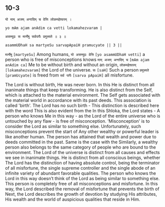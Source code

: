 ## 10-3


```shloka-sa
यो माम् अजम् अनादिम् च वेत्ति लोकमहेश्वरम् ।
```
```shloka-sa-hk
yo mAm ajam anAdim ca vetti lokamahezvaram |
```
```shloka-sa
असम्मूढः स मर्त्येषु सर्वपापैः प्रमुच्यते ॥ ३ ॥
```
```shloka-sa-hk
asammUDhaH sa martyeSu sarvapApaiH pramucyate || 3 ||
```

`मर्त्येषु` `[martyeSu]` Among humans, `यो असम्मूढः वेत्ति` `[yo asammUDhaH vetti]` a person who is free of misconceptions knows `माम् अजम् अनादिम् च` `[mAm ajam anAdim ca]` Me to be without birth and without an origin, `लोकमहेश्वरम्` `[lokamahezvaram]` the Lord of the universe. `सः` `[saH]` Such a person `प्रमूच्यते` `[pramUcyate]` is freed from `सर्व पापैः` `[sarva pApaiH]` all misfortune.

The Lord is without birth, He was never born. In this He is distinct from all inanimate things that keep transforming. 
He is also distinct from the Self, which is attached to the material environment. The Self gets associated with the material world in accordance with its past deeds. This association is called 'birth'.
The Lord has no such birth - This distinction is described here with the word 
This is also evident from the 
In this Shloka, the Lord states - A person who knows Me in this way - as the Lord of the entire universe who is untouched by any flaw - is free of misconception. 
'Misconception' is to consider the Lord as similar to something else. Unfortunately, such misconceptions prevent the start of 
Any other wealthy or powerful leader is like another human. The person has attained that wealth and power due to deeds committed in the past. Same is the case with the 
Similarly, a wealthy person also belongs to the same category of people who are bound to the environment.
The Lord of the universe is distinct from all causes and effects we see in inanimate things. He is distinct from all conscious beings, whether 
The Lord has the distinction of having absolute control, being the terminator of all misfortune, the single supreme controller and the single abode of an infinite variety of abundant favorable qualities. The person who knows the Lord in this way doesn’t think of the Lord as being similar to something else. This person is completely free of all misconceptions and misfortune.
In this way, the Lord described the removal of misfortune that prevents the birth of 
Next, the Lord describes the growth of devotion by studying His attributes, His wealth and the world of auspicious qualities that reside in Him.



